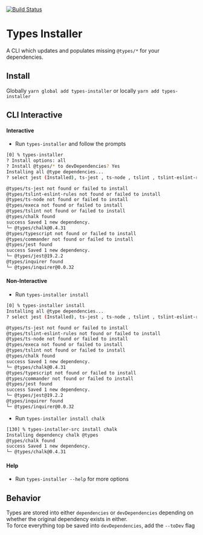 [![Build Status](https://travis-ci.org/nfour/types-installer.svg?branch=master)](https://travis-ci.org/nfour/types-installer)

# Types Installer

A CLI which updates and populates missing `@types/*` for your dependencies.

## Install
Globally `yarn global add types-installer`
or locally `yarn add types-installer`

## CLI Interactive

#### Interactive
- Run `types-installer` and follow the prompts

```bash
[0] % types-installer
? Install options: all
? Install @types/* to devDependencies? Yes
Installing all @type dependencies...
? select jest (Installed), ts-jest , ts-node , tslint , tslint-eslint-rules , typescript , chalk , commander (Installed), execa , inquirer

@types/ts-jest not found or failed to install
@types/tslint-eslint-rules not found or failed to install
@types/ts-node not found or failed to install
@types/execa not found or failed to install
@types/tslint not found or failed to install
@types/chalk found
success Saved 1 new dependency.
└─ @types/chalk@0.4.31
@types/typescript not found or failed to install
@types/commander not found or failed to install
@types/jest found
success Saved 1 new dependency.
└─ @types/jest@19.2.2
@types/inquirer found
└─ @types/inquirer@0.0.32
```

#### Non-Interactive
- Run `types-installer install`

```bash
[0] % types-installer install
Installing all @type dependencies...
? select jest (Installed), ts-jest , ts-node , tslint , tslint-eslint-rules , typescript , chalk , commander (Installed), execa , inquirer

@types/ts-jest not found or failed to install
@types/tslint-eslint-rules not found or failed to install
@types/ts-node not found or failed to install
@types/execa not found or failed to install
@types/tslint not found or failed to install
@types/chalk found
success Saved 1 new dependency.
└─ @types/chalk@0.4.31
@types/typescript not found or failed to install
@types/commander not found or failed to install
@types/jest found
success Saved 1 new dependency.
└─ @types/jest@19.2.2
@types/inquirer found
└─ @types/inquirer@0.0.32
```

- Run `types-installer install chalk`
```bash
[130] % types-installer-src install chalk
Installing dependency chalk @types
@types/chalk found
success Saved 1 new dependency.
└─ @types/chalk@0.4.31
```

#### Help

- Run `types-installer --help` for more options


## Behavior

Types are stored into either `dependencies` or `devDependencies` depending on whether the original dependency exists in either. \
To force everything top be saved into `devDependencies`, add the `--toDev` flag